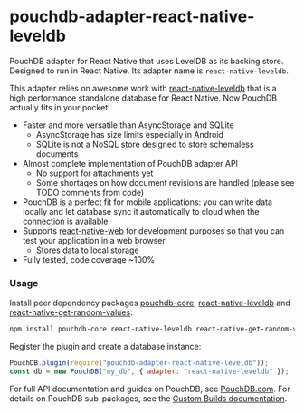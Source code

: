 pouchdb-adapter-react-native-leveldb
======

PouchDB adapter for React Native that uses LevelDB as its backing store. Designed to run in React Native. Its adapter name is `react-native-leveldb`.

This adapter relies on awesome work with [react-native-leveldb](https://github.com/greentriangle/react-native-leveldb) that is a high performance standalone database for React Native. Now PouchDB actually fits in your pocket! 

- Faster and more versatile than AsyncStorage and SQLite
   - AsyncStorage has size limits especially in Android
   - SQLite is not a NoSQL store designed to store schemaless documents
- Almost complete implementation of PouchDB adapter API
   - No support for attachments yet
   - Some shortages on how document revisions are handled (please see TODO comments from code)
- PouchDB is a perfect fit for mobile applications: you can write data locally and let database sync it automatically to cloud when the connection is available
- Supports [react-native-web](https://github.com/necolas/react-native-web) for development purposes so that you can test your application in a web browser
   - Stores data to local storage
- Fully tested, code coverage ~100%

### Usage

Install peer dependency packages [pouchdb-core](https://www.npmjs.com/package/pouchdb-core), [react-native-leveldb](https://www.npmjs.com/package/react-native-leveldb) and [react-native-get-random-values](https://www.npmjs.com/package/react-native-get-random-values):

```bash
npm install pouchdb-core react-native-leveldb react-native-get-random-values --save
```

Register the plugin and create a database instance:

```js
PouchDB.plugin(require("pouchdb-adapter-react-native-leveldb"));
const db = new PouchDB("my_db", { adapter: "react-native-leveldb" });
```

For full API documentation and guides on PouchDB, see [PouchDB.com](http://pouchdb.com/). For details on PouchDB sub-packages, see the [Custom Builds documentation](http://pouchdb.com/custom.html).
